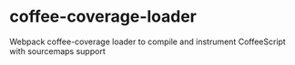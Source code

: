 # coffee-coverage-loader
Webpack coffee-coverage loader to compile and instrument CoffeeScript with sourcemaps support
